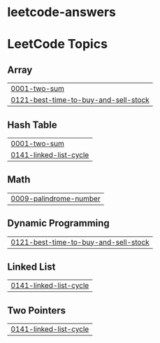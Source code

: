 # leetcode-answers

<!---LeetCode Topics Start-->
# LeetCode Topics
## Array
|  |
| ------- |
| [0001-two-sum](https://github.com/piyushkomali/leetcode-answers/tree/master/0001-two-sum) |
| [0121-best-time-to-buy-and-sell-stock](https://github.com/piyushkomali/leetcode-answers/tree/master/0121-best-time-to-buy-and-sell-stock) |
## Hash Table
|  |
| ------- |
| [0001-two-sum](https://github.com/piyushkomali/leetcode-answers/tree/master/0001-two-sum) |
| [0141-linked-list-cycle](https://github.com/piyushkomali/leetcode-answers/tree/master/0141-linked-list-cycle) |
## Math
|  |
| ------- |
| [0009-palindrome-number](https://github.com/piyushkomali/leetcode-answers/tree/master/0009-palindrome-number) |
## Dynamic Programming
|  |
| ------- |
| [0121-best-time-to-buy-and-sell-stock](https://github.com/piyushkomali/leetcode-answers/tree/master/0121-best-time-to-buy-and-sell-stock) |
## Linked List
|  |
| ------- |
| [0141-linked-list-cycle](https://github.com/piyushkomali/leetcode-answers/tree/master/0141-linked-list-cycle) |
## Two Pointers
|  |
| ------- |
| [0141-linked-list-cycle](https://github.com/piyushkomali/leetcode-answers/tree/master/0141-linked-list-cycle) |
<!---LeetCode Topics End-->